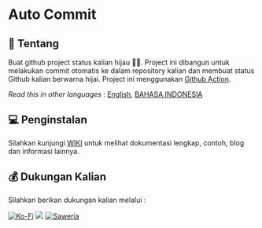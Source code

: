 # Auto Commit

## 📎 Tentang

Buat github project status kalian hijau 🌳🌳. Project ini dibangun untuk melakukan commit otomatis ke dalam repository kalian dan membuat status Github kalian berwarna hijai. Project ini menggunakan [Github Action](https://github.com/features/actions).

_Read this in other languages_ : [English](README.md), [BAHASA INDONESIA](README.id.md)

## 💻 Penginstalan

Silahkan kunjungi [WIKI](<https://github.com/reven-erlangga/auto-commit/wiki/Dokumentasi-(IN)>) untuk melihat dokumentasi lengkap, contoh, blog dan informasi lainnya.

## 💰 Dukungan Kalian

Silahkan berikan dukungan kalian melalui :

[![Ko-Fi](https://img.shields.io/badge/Ko--fi-F16061?style=for-the-badge&logo=ko-fi&logoColor=white)](https://ko-fi.com/reven_erlangga)
[![](https://img.shields.io/badge/-Trakteer-red?style=for-the-badge)](https://trakteer.id/reven-erlangga/tip)
[![Saweria](https://img.shields.io/badge/-Saweria-yellow?style=for-the-badge&logoColor=white)](https://saweria.co/revenerlangga)

